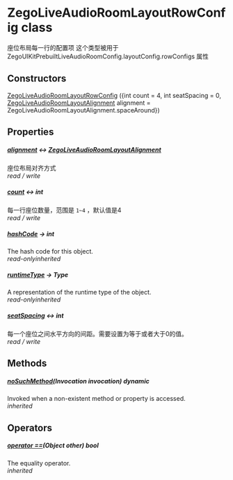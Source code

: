 


# ZegoLiveAudioRoomLayoutRowConfig class









<p>座位布局每一行的配置项
这个类型被用于 ZegoUIKitPrebuiltLiveAudioRoomConfig.layoutConfig.rowConfigs 属性</p>




## Constructors

[ZegoLiveAudioRoomLayoutRowConfig](../zego_uikit_prebuilt_live_audio_room/ZegoLiveAudioRoomLayoutRowConfig/ZegoLiveAudioRoomLayoutRowConfig.md) ({int count = 4, int seatSpacing = 0, [ZegoLiveAudioRoomLayoutAlignment](../zego_uikit_prebuilt_live_audio_room/ZegoLiveAudioRoomLayoutAlignment.md) alignment = ZegoLiveAudioRoomLayoutAlignment.spaceAround})

   


## Properties

##### [alignment](../zego_uikit_prebuilt_live_audio_room/ZegoLiveAudioRoomLayoutRowConfig/alignment.md) &#8596; [ZegoLiveAudioRoomLayoutAlignment](../zego_uikit_prebuilt_live_audio_room/ZegoLiveAudioRoomLayoutAlignment.md)



座位布局对齐方式  
_<span class="feature">read / write</span>_



##### [count](../zego_uikit_prebuilt_live_audio_room/ZegoLiveAudioRoomLayoutRowConfig/count.md) &#8596; int



每一行座位数量，范围是 <code>1~4</code> ，默认值是4  
_<span class="feature">read / write</span>_



##### [hashCode](../zego_uikit_prebuilt_live_audio_room/ZegoLiveAudioRoomLayoutRowConfig/hashCode.md) &#8594; int



The hash code for this object.  
_<span class="feature">read-only</span><span class="feature">inherited</span>_



##### [runtimeType](../zego_uikit_prebuilt_live_audio_room/ZegoLiveAudioRoomLayoutRowConfig/runtimeType.md) &#8594; Type



A representation of the runtime type of the object.  
_<span class="feature">read-only</span><span class="feature">inherited</span>_



##### [seatSpacing](../zego_uikit_prebuilt_live_audio_room/ZegoLiveAudioRoomLayoutRowConfig/seatSpacing.md) &#8596; int



每一个座位之间水平方向的间距。需要设置为等于或者大于0的值。  
_<span class="feature">read / write</span>_





## Methods

##### [noSuchMethod](../zego_uikit_prebuilt_live_audio_room/ZegoLiveAudioRoomLayoutRowConfig/noSuchMethod.md)(Invocation invocation) dynamic



Invoked when a non-existent method or property is accessed.  
_<span class="feature">inherited</span>_





## Operators

##### [operator ==](../zego_uikit_prebuilt_live_audio_room/ZegoLiveAudioRoomLayoutRowConfig/operator_equals.md)(Object other) bool



The equality operator.  
_<span class="feature">inherited</span>_















